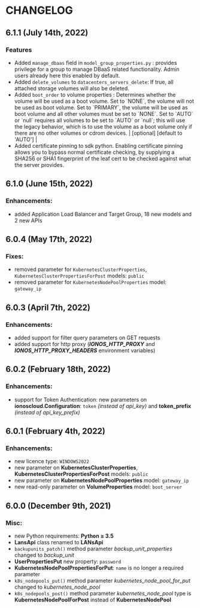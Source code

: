 # CHANGELOG

## 6.1.1 \(July 14th, 2022\)

### Features
- Added `manage_dbaas` field in `model_group_properties.py` : provides privilege for a group to manage DBaaS related functionality. Admin users already here this enabled by default.
- Added `delete_volumes` to `datacenters_servers_delete`: If true, all attached storage volumes will also be deleted.
- Added `boot_order` to volume properties : Determines whether the volume will be used as a boot volume. Set to &#x60;NONE&#x60;, the volume will not be used as boot volume. Set to &#x60;PRIMARY&#x60;, the volume will be used as boot volume and all other volumes must be set to &#x60;NONE&#x60;. Set to &#x60;AUTO&#x60; or &#x60;null&#x60; requires all volumes to be set to &#x60;AUTO&#x60; or &#x60;null&#x60;; this will use the legacy behavior, which is to use the volume as a boot volume only if there are no other volumes or cdrom devices. | [optional] [default to 'AUTO'] |
- Added certificate pinning to sdk python. Enabling certificate pinning allows you to bypass normal certificate checking, by supplying a SHA256 or SHA1 fingerprint of the leaf cert to be checked against what the server provides.

## 6.1.0 \(June 15th, 2022\)

### Enhancements:

* added Application Load Balancer and Target Group, 18 new models and 2 new APIs

## 6.0.4 \(May 17th, 2022\)

### Fixes:

* removed parameter for `KubernetesClusterProperties`, `KubernetesClusterPropertiesForPost` models: `public`
* removed parameter for `KubernetesNodePoolProperties` model: `gateway_ip`


## 6.0.3 \(April 7th, 2022\)

### Enhancements:

* added support for filter query parameters on GET requests
* added support for http proxy (_**IONOS_HTTP_PROXY**_ and _**IONOS_HTTP_PROXY_HEADERS**_ environment variables)


## 6.0.2 \(February 18th, 2022\)

### Enhancements:

* support for Token Authentication: new parameters on **ionoscloud.Configuration**: `token` _(instead of api_key)_ and **token_prefix** _(instead of api_key_prefix)_


## 6.0.1 \(February 4th, 2022\)

### Enhancements:

* new licence type: `WINDOWS2022`
* new parameter on **KubernetesClusterProperties**, **KubernetesClusterPropertiesForPost** models: `public`
* new parameter on **KubernetesNodePoolProperties** model: `gateway_ip`
* new read-only parameter on **VolumeProperties** model: `boot_server`


## 6.0.0 \(December 9th, 2021\)

### Misc:

* new Python requirements: **Python ≥ 3.5**
* **LansApi** class renamed to **LANsApi**
* `backupunits_patch()` method parameter _backup_unit_properties_ changed to _backup_unit_
* **UserPropertiesPut** new property: `password`
* **KubernetesNodePoolPropertiesForPut**: `name` is no longer a required parameter
* `k8s_nodepools_put()` method parameter _kubernetes_node_pool_for_put_ changed to _kubernetes_node_pool_
* `k8s_nodepools_post()` method parameter _kubernetes_node_pool_ type is **KubernetesNodePoolForPost** instead of **KubernetesNodePool**
